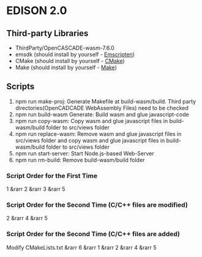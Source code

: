 # EDISON 2.0


## Third-party Libraries
- ThirdParty/OpenCASCADE-wasm-7.6.0
- emsdk (should install by yourself - [Emscripten](https://emscripten.org/docs/getting_started/downloads.html))
- CMake (should install by yourself - [CMake](https://cmake.org/download/))
- Make (should install by yourself - [Make](http://gnuwin32.sourceforge.net/packages/make.htm))

## Scripts
1. npm run make-proj: Generate Makefile at build-wasm/build. Third party directories(OpenCADCADE WebAssembly Files) need to be checked
2. npm run build-wasm Generate: Build wasm and glue javascript-code
3. npm run copy-wasm: Copy wasm and glue javascript files in build-wasm/build folder to src/views folder
4. npm run replace-wasm: Remove wasm and glue javascript files in src/views folder and copy wasm and glue javascript files in build-wasm/build folder to src/views folder
5. npm run start-server: Start Node.js-based Web-Server
6. npm run rm-build: Remove build-wasm/build folder

### Script Order for the First Time
1 &rarr 2 &rarr 3 &rarr 5

### Script Order for the Second Time (C/C++ files are modified)
2 &rarr 4 &rarr 5

### Script Order for the Second Time (C/C++ files are added)
Modify CMakeLists.txt &rarr 6 &rarr 1 &rarr 2 &rarr 4 &rarr 5
